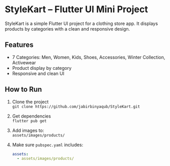 # StyleKart – Flutter UI Mini Project

StyleKart is a simple Flutter UI project for a clothing store app. It displays products by categories with a clean and responsive design.

## Features

- 7 Categories: Men, Women, Kids, Shoes, Accessories, Winter Collection, Activewear
- Product display by category
- Responsive and clean UI

## How to Run

1. Clone the project  
   `git clone https://github.com/jabirbinyaqub/StyleKart.git`

2. Get dependencies  
   `flutter pub get`

3. Add images to:  
   `assets/images/products/`

4. Make sure `pubspec.yaml` includes:

   ```yaml
   assets:
     - assets/images/products/
